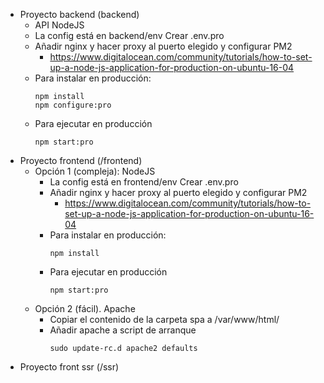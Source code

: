 - Proyecto backend (backend)
    - API NodeJS 
    - La config está en backend/env Crear .env.pro
    - Añadir nginx y hacer proxy al puerto elegido y configurar PM2
        - https://www.digitalocean.com/community/tutorials/how-to-set-up-a-node-js-application-for-production-on-ubuntu-16-04
    - Para instalar en producción:
        ```
        npm install
        npm configure:pro
        ```
    - Para ejecutar en producción
        ```
        npm start:pro
- Proyecto frontend (/frontend)
    - Opción 1 (compleja): NodeJS
        - La config está en frontend/env Crear .env.pro
        - Añadir nginx y hacer proxy al puerto elegido y configurar PM2
            - https://www.digitalocean.com/community/tutorials/how-to-set-up-a-node-js-application-for-production-on-ubuntu-16-04
        - Para instalar en producción:
            ```
            npm install
            ```
        - Para ejecutar en producción
            ```
            npm start:pro
     - Opción 2 (fácil). Apache
        - Copiar el contenido de la carpeta spa a /var/www/html/
        - Añadir apache a script de arranque
            ```
            sudo update-rc.d apache2 defaults
- Proyecto front ssr (/ssr)
